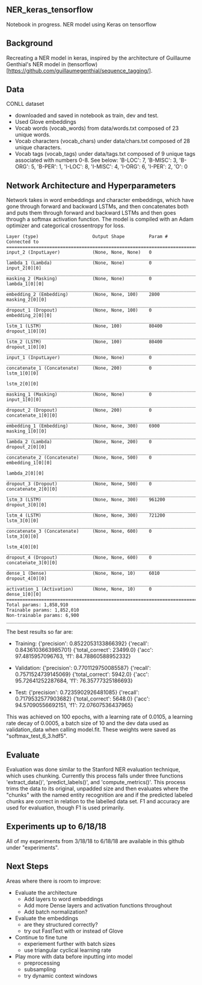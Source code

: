 ## NER_keras_tensorflow

Notebook in progress. NER model using Keras on tensorflow

## Background

Recreating a NER model in keras, inspired by the architecture of Guillaume Genthial's NER model in (tensorflow) [https://github.com/guillaumegenthial/sequence_tagging/]. 

## Data

CONLL dataset
- downloaded and saved in notebook as train, dev and test.
- Used Glove embeddings
- Vocab words (vocab_words) from data/words.txt composed of 23 unique words.
- Vocab characters (vocab_chars) under data/chars.txt composed of 28 unique characters.
- Vocab tags (vocab_tags) under data/tags.txt composed of 9 unique tags associated with numbers 0-8. See below:
  'B-LOC': 7,
   'B-MISC': 3,
   'B-ORG': 5,
   'B-PER': 1,
   'I-LOC': 8,
   'I-MISC': 4,
   'I-ORG': 6,
   'I-PER': 2,
   'O': 0

## Network Architecture and Hyperparameters

Network takes in word embeddings and character embeddings, which have gone through forward and backward LSTMs, and then concatenates both and puts them through forward and backward LSTMs and then goes through a softmax activation function. The model is compiled with an Adam optimizer and categorical crossentropy for loss.
```
Layer (type)                    Output Shape         Param #     Connected to                     
==================================================================================================
input_2 (InputLayer)            (None, None, None)   0                                            
__________________________________________________________________________________________________
lambda_1 (Lambda)               (None, None)         0           input_2[0][0]                    
__________________________________________________________________________________________________
masking_2 (Masking)             (None, None)         0           lambda_1[0][0]                   
__________________________________________________________________________________________________
embedding_2 (Embedding)         (None, None, 100)    2800        masking_2[0][0]                  
__________________________________________________________________________________________________
dropout_1 (Dropout)             (None, None, 100)    0           embedding_2[0][0]                
__________________________________________________________________________________________________
lstm_1 (LSTM)                   (None, 100)          80400       dropout_1[0][0]                  
__________________________________________________________________________________________________
lstm_2 (LSTM)                   (None, 100)          80400       dropout_1[0][0]                  
__________________________________________________________________________________________________
input_1 (InputLayer)            (None, None)         0                                            
__________________________________________________________________________________________________
concatenate_1 (Concatenate)     (None, 200)          0           lstm_1[0][0]                     
                                                                 lstm_2[0][0]                     
__________________________________________________________________________________________________
masking_1 (Masking)             (None, None)         0           input_1[0][0]                    
__________________________________________________________________________________________________
dropout_2 (Dropout)             (None, 200)          0           concatenate_1[0][0]              
__________________________________________________________________________________________________
embedding_1 (Embedding)         (None, None, 300)    6900        masking_1[0][0]                  
__________________________________________________________________________________________________
lambda_2 (Lambda)               (None, None, 200)    0           dropout_2[0][0]                  
__________________________________________________________________________________________________
concatenate_2 (Concatenate)     (None, None, 500)    0           embedding_1[0][0]                
                                                                 lambda_2[0][0]                   
__________________________________________________________________________________________________
dropout_3 (Dropout)             (None, None, 500)    0           concatenate_2[0][0]              
__________________________________________________________________________________________________
lstm_3 (LSTM)                   (None, None, 300)    961200      dropout_3[0][0]                  
__________________________________________________________________________________________________
lstm_4 (LSTM)                   (None, None, 300)    721200      lstm_3[0][0]                     
__________________________________________________________________________________________________
concatenate_3 (Concatenate)     (None, None, 600)    0           lstm_3[0][0]                     
                                                                 lstm_4[0][0]                     
__________________________________________________________________________________________________
dropout_4 (Dropout)             (None, None, 600)    0           concatenate_3[0][0]              
__________________________________________________________________________________________________
dense_1 (Dense)                 (None, None, 10)     6010        dropout_4[0][0]                  
__________________________________________________________________________________________________
activation_1 (Activation)       (None, None, 10)     0           dense_1[0][0]                    
==================================================================================================
Total params: 1,858,910
Trainable params: 1,852,010
Non-trainable params: 6,900
__________________________________________________________________________________________________
```
The best results so far are:

- Training:
  {'precision': 0.8522053133866392}
  {'recall': 0.8436103663985701}
  {'total_correct': 23499.0}
  {'acc': 97.4815957096763, 'f1': 84.78860588952332}

- Validation:
  {'precision': 0.7701129750085587}
  {'recall': 0.7571524739145069} 
  {'total_correct': 5942.0}
  {'acc': 95.72641252287684, 'f1': 76.35777325186693}

- Test:
  {'precision': 0.7235902926481085}
  {'recall': 0.7179532577903682}
  {'total_correct': 5648.0}
  {'acc': 94.57090556692151, 'f1': 72.07607536437965}
  
This was achieved on 100 epochs, with a learning rate of 0.0105, a learning rate decay of 0.0005, a batch size of 10 and the dev data used as validation_data when calling model.fit. These weights were saved as "softmax_test_6_3.hdf5".

## Evaluate

Evaluation was done similar to the Stanford NER evaluation technique, which uses chunking. Currently this process falls under three functions 'extract_data()', 'predict_labels()', and 'compute_metrics()'. This process trims the data to its original, unpadded size and then evaluates where the "chunks" with the named entity recognition are and if the predicted labeled chunks are correct in relation to the labelled data set. F1 and accuracy are used for evaluation, though F1 is used primarily. 

## Experiments up to 6/18/18

All of my experiments from 3/18/18 to 6/18/18 are available in this github under "experiments".

## Next Steps

Areas where there is room to improve:

- Evaluate the architecture
  - Add layers to word embeddings
  - Add more Dense layers and activation functions throughout
  - Add batch normalization?
- Evaluate the embeddings
  - are they structured correctly?
  - try out FastText with or instead of Glove
- Continue to fine tune
  - experiement further with batch sizes
  - use triangular cyclical learning rate
- Play more with data before inputting into model
  - preprocessing
  - subsampling 
  - try dynamic context windows

